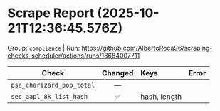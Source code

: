 # Scrape Report (2025-10-21T12:36:45.576Z)

Group: `compliance`  |  Run: https://github.com/AlbertoRoca96/scraping-checks-scheduler/actions/runs/18684007711

| Check | Changed | Keys | Error |
|---|:---:|:--|:--|
| `psa_charizard_pop_total` | — |  |  |
| `sec_aapl_8k_list_hash` | ✅ | hash, length |  |
